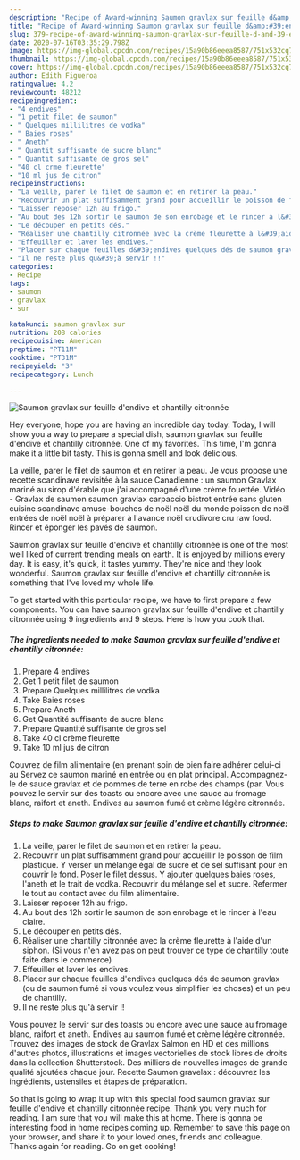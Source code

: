 ```yaml
---
description: "Recipe of Award-winning Saumon gravlax sur feuille d&amp;#39;endive et chantilly citronnée"
title: "Recipe of Award-winning Saumon gravlax sur feuille d&amp;#39;endive et chantilly citronnée"
slug: 379-recipe-of-award-winning-saumon-gravlax-sur-feuille-d-and-39-endive-et-chantilly-citronnee
date: 2020-07-16T03:35:29.798Z
image: https://img-global.cpcdn.com/recipes/15a90b86eeea8587/751x532cq70/saumon-gravlax-sur-feuille-dendive-et-chantilly-citronnee-photo-principale-de-la-recette.jpg
thumbnail: https://img-global.cpcdn.com/recipes/15a90b86eeea8587/751x532cq70/saumon-gravlax-sur-feuille-dendive-et-chantilly-citronnee-photo-principale-de-la-recette.jpg
cover: https://img-global.cpcdn.com/recipes/15a90b86eeea8587/751x532cq70/saumon-gravlax-sur-feuille-dendive-et-chantilly-citronnee-photo-principale-de-la-recette.jpg
author: Edith Figueroa
ratingvalue: 4.2
reviewcount: 48212
recipeingredient:
- "4 endives"
- "1 petit filet de saumon"
- " Quelques millilitres de vodka"
- " Baies roses"
- " Aneth"
- " Quantit suffisante de sucre blanc"
- " Quantit suffisante de gros sel"
- "40 cl crme fleurette"
- "10 ml jus de citron"
recipeinstructions:
- "La veille, parer le filet de saumon et en retirer la peau."
- "Recouvrir un plat suffisamment grand pour accueillir le poisson de film plastique. Y verser un mélange égal de sucre et de sel suffisant pour en couvrir le fond. Poser le filet dessus. Y ajouter quelques baies roses, l&#39;aneth et le trait de vodka. Recouvrir du mélange sel et sucre. Refermer le tout au contact avec du film alimentaire."
- "Laisser reposer 12h au frigo."
- "Au bout des 12h sortir le saumon de son enrobage et le rincer à l&#39;eau claire."
- "Le découper en petits dés."
- "Réaliser une chantilly citronnée avec la crème fleurette à l&#39;aide d&#39;un siphon. (Si vous n&#39;en avez pas on peut trouver ce type de chantilly toute faite dans le commerce)"
- "Effeuiller et laver les endives."
- "Placer sur chaque feuilles d&#39;endives quelques dés de saumon gravlax (ou de saumon fumé si vous voulez vous simplifier les choses) et un peu de chantilly."
- "Il ne reste plus qu&#39;à servir !!"
categories:
- Recipe
tags:
- saumon
- gravlax
- sur

katakunci: saumon gravlax sur 
nutrition: 208 calories
recipecuisine: American
preptime: "PT11M"
cooktime: "PT31M"
recipeyield: "3"
recipecategory: Lunch

---
```



![Saumon gravlax sur feuille d&#39;endive et chantilly citronnée](https://img-global.cpcdn.com/recipes/15a90b86eeea8587/751x532cq70/saumon-gravlax-sur-feuille-dendive-et-chantilly-citronnee-photo-principale-de-la-recette.jpg)

Hey everyone, hope you are having an incredible day today. Today, I will show you a way to prepare a special dish, saumon gravlax sur feuille d&#39;endive et chantilly citronnée. One of my favorites. This time, I'm gonna make it a little bit tasty. This is gonna smell and look delicious.

La veille, parer le filet de saumon et en retirer la peau. Je vous propose une recette scandinave revisitée à la sauce Canadienne : un saumon Gravlax mariné au sirop d&#39;érable que j&#39;ai accompagné d&#39;une crème fouettée. Vidéo - Gravlax de saumon saumon gravlax carpaccio bistrot entrée sans gluten cuisine scandinave amuse-bouches de noël noël du monde poisson de noël entrées de noël noël à préparer à l&#39;avance noël crudivore cru raw food. Rincer et éponger les pavés de saumon.

Saumon gravlax sur feuille d&#39;endive et chantilly citronnée is one of the most well liked of current trending meals on earth. It is enjoyed by millions every day. It is easy, it's quick, it tastes yummy. They're nice and they look wonderful. Saumon gravlax sur feuille d&#39;endive et chantilly citronnée is something that I've loved my whole life.


To get started with this particular recipe, we have to first prepare a few components. You can have saumon gravlax sur feuille d&#39;endive et chantilly citronnée using 9 ingredients and 9 steps. Here is how you cook that.

<!--inarticleads1-->

##### The ingredients needed to make Saumon gravlax sur feuille d&#39;endive et chantilly citronnée:

1. Prepare 4 endives
1. Get 1 petit filet de saumon
1. Prepare  Quelques millilitres de vodka
1. Take  Baies roses
1. Prepare  Aneth
1. Get  Quantité suffisante de sucre blanc
1. Prepare  Quantité suffisante de gros sel
1. Take 40 cl crème fleurette
1. Take 10 ml jus de citron


Couvrez de film alimentaire (en prenant soin de bien faire adhérer celui-ci au Servez ce saumon mariné en entrée ou en plat principal. Accompagnez-le de sauce gravlax et de pommes de terre en robe des champs (par. Vous pouvez le servir sur des toasts ou encore avec une sauce au fromage blanc, raifort et aneth. Endives au saumon fumé et crème légère citronnée. 

<!--inarticleads2-->

##### Steps to make Saumon gravlax sur feuille d&#39;endive et chantilly citronnée:

1. La veille, parer le filet de saumon et en retirer la peau.
1. Recouvrir un plat suffisamment grand pour accueillir le poisson de film plastique. Y verser un mélange égal de sucre et de sel suffisant pour en couvrir le fond. Poser le filet dessus. Y ajouter quelques baies roses, l&#39;aneth et le trait de vodka. Recouvrir du mélange sel et sucre. Refermer le tout au contact avec du film alimentaire.
1. Laisser reposer 12h au frigo.
1. Au bout des 12h sortir le saumon de son enrobage et le rincer à l&#39;eau claire.
1. Le découper en petits dés.
1. Réaliser une chantilly citronnée avec la crème fleurette à l&#39;aide d&#39;un siphon. (Si vous n&#39;en avez pas on peut trouver ce type de chantilly toute faite dans le commerce)
1. Effeuiller et laver les endives.
1. Placer sur chaque feuilles d&#39;endives quelques dés de saumon gravlax (ou de saumon fumé si vous voulez vous simplifier les choses) et un peu de chantilly.
1. Il ne reste plus qu&#39;à servir !!


Vous pouvez le servir sur des toasts ou encore avec une sauce au fromage blanc, raifort et aneth. Endives au saumon fumé et crème légère citronnée. Trouvez des images de stock de Gravlax Salmon en HD et des millions d&#39;autres photos, illustrations et images vectorielles de stock libres de droits dans la collection Shutterstock. Des milliers de nouvelles images de grande qualité ajoutées chaque jour. Recette Saumon gravelax : découvrez les ingrédients, ustensiles et étapes de préparation. 

So that is going to wrap it up with this special food saumon gravlax sur feuille d&#39;endive et chantilly citronnée recipe. Thank you very much for reading. I am sure that you will make this at home. There is gonna be interesting food in home recipes coming up. Remember to save this page on your browser, and share it to your loved ones, friends and colleague. Thanks again for reading. Go on get cooking!
